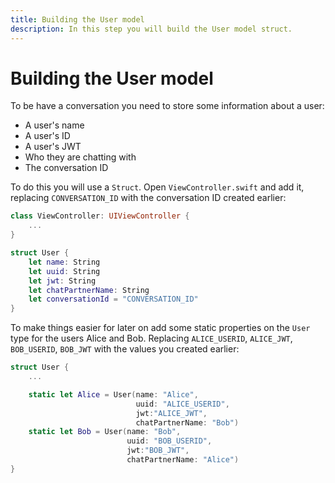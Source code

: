 ```yaml
---
title: Building the User model
description: In this step you will build the User model struct.
---
```


# Building the User model

To be have a conversation you need to store some information about a user: 

* A user's name
* A user's ID
* A user's JWT
* Who they are chatting with
* The conversation ID

To do this you will use a `Struct`. Open `ViewController.swift` and add it, replacing `CONVERSATION_ID` with the conversation ID created earlier:

```swift
class ViewController: UIViewController {
    ...
}

struct User {
    let name: String
    let uuid: String
    let jwt: String
    let chatPartnerName: String
    let conversationId = "CONVERSATION_ID"
}
```

To make things easier for later on add some static properties on the `User` type for the users Alice and Bob. Replacing `ALICE_USERID`, `ALICE_JWT`, `BOB_USERID`, `BOB_JWT` with the values you created earlier:

```swift
struct User {
    ...

    static let Alice = User(name: "Alice",
                            uuid: "ALICE_USERID",
                            jwt:"ALICE_JWT",
                            chatPartnerName: "Bob")
    static let Bob = User(name: "Bob",
                          uuid: "BOB_USERID",
                          jwt:"BOB_JWT",
                          chatPartnerName: "Alice")
}
```